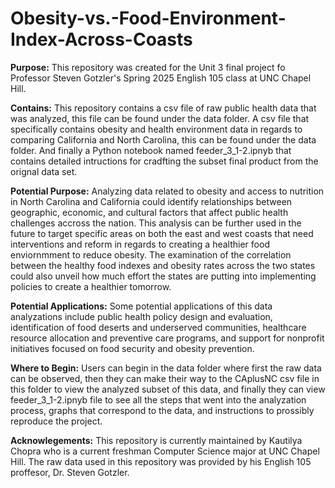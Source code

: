 # Obesity-vs.-Food-Environment-Index-Across-Coasts

**Purpose:** 
This repository was created for the Unit 3 final project fo Professor Steven Gotzler's Spring 2025 English 105 class at UNC Chapel Hill.

**Contains:** 
This repository contains a csv file of raw public health data that was analyzed, this file can be found under the data folder. A csv file that specifically contains obesity and health environment data in regards to comparing California and North Carolina, this can be found under the data folder. And finally a Python notebook named feeder_3_1-2.ipnyb that contains detailed intructions for cradfting the subset final product from the orignal data set. 

**Potential Purpose:** 
Analyzing data related to obesity and access to nutrition in North Carolina and California could identify relationships between geographic, economic, and cultural factors that affect public health challenges accross the nation. This analysis can be further used in the future to target specific areas on both the east and west coasts that need interventions and reform in regards to creating a healthier food enviornmment to reduce obesity. The examination of the correlation between the healthy food indexes and obesity rates across the two states could also unveil how much effort the states are putting into implementing policies to create a healthier tomorrow.

**Potential Applications:**
Some potential applications of this data analyzations include public health policy design and evaluation, identification of food deserts and underserved communities, healthcare resource allocation and preventive care programs, and support for nonprofit initiatives focused on food security and obesity prevention.

**Where to Begin:** 
Users can begin in the data folder where first the raw data can be observed, then they can make their way to the CAplusNC csv file in this folder to view the analyzed subset of this data, and finally they can view feeder_3_1-2.ipnyb file to see all the steps that went into the analyzation process, graphs that correspond to the data, and instructions to prossibly reproduce the project.

**Acknowlegements:** 
This repository is currently maintained by Kautilya Chopra who is a current freshman Computer Science major at UNC Chapel Hill. The raw data used in this repository was provided by his English 105 proffesor, Dr. Steven Gotzler.
